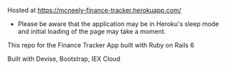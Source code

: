 Hosted at https://mcneely-finance-tracker.herokuapp.com/
- Please be aware that the application may be in Heroku's sleep mode and initial loading of the page may take a moment.



This repo for the Finance Tracker App built with Ruby on Rails 6

Built with Devise, Bootstrap, IEX Cloud
